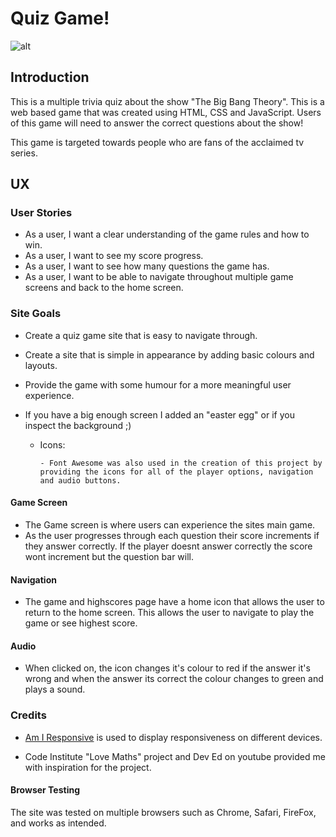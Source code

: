 # Quiz Game!

![alt](https://github.com/Sorin05/Portofolio-2-project/blob/main/documents/Capture.PNG?raw=true)

## Introduction
This is a multiple trivia quiz about the show "The Big Bang Theory". This is a web based game that was created using HTML, CSS and JavaScript. Users of this game will need to answer the correct questions about the show!

This game is targeted towards people who are fans of the acclaimed tv series.

## UX

### User Stories

* As a user, I want a clear understanding of the game rules and how to win.
* As a user, I want to see my score progress.
* As a user, I want to see how many questions the game has.
* As a user, I want to be able to navigate throughout multiple game screens and back to the home screen.

### Site Goals

* Create a quiz game site that is easy to navigate through.
* Create a site that is simple in appearance by adding basic colours and layouts.
* Provide the game with some humour for a more meaningful user experience.
* If you have a big enough screen I added an "easter egg" or if you inspect the background ;)


  * Icons:

        - Font Awesome was also used in the creation of this project by providing the icons for all of the player options, navigation and audio buttons.

#### Game Screen

- The Game screen is where users can experience the sites main game.
- As the user progresses through each question their score increments if they answer correctly. If the player doesnt answer correctly the score wont increment but the question bar will.


#### Navigation

- The game and highscores page  have a home icon that allows the user to return to the home screen. This allows the user to navigate to play the game or see highest score.


#### Audio

- When clicked on, the icon changes it's colour to red if the answer it's wrong and when the answer its correct the colour changes to green and plays a sound.


### Credits

* [Am I Responsive](http://ami.responsivedesign.is/#) is used to display responsiveness on different devices.

* Code Institute "Love Maths" project and Dev Ed on youtube provided me with inspiration for the project.


#### Browser Testing

The site was tested on multiple browsers such as Chrome, Safari, FireFox, and works as intended.